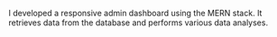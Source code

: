 I developed a responsive admin dashboard using the MERN stack. It retrieves data from the database and performs various data analyses.
